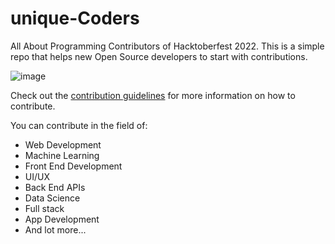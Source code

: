 # unique-Coders

All About Programming Contributors of Hacktoberfest 2022. This is a simple repo that helps new Open Source developers to start with contributions.

![image](https://user-images.githubusercontent.com/1830380/193360152-0902f5c1-2565-45ae-9975-aa44a0c2c933.png)

Check out the [contribution guidelines](./CONTRIBUTING.md) for more information on how to contribute.

You can contribute in the field of:

* Web Development
* Machine Learning
* Front End Development
* UI/UX
* Back End APIs
* Data Science
* Full stack
* App Development
* And lot more...
